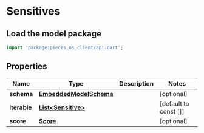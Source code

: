 # Sensitives

## Load the model package
```dart
import 'package:pieces_os_client/api.dart';
```

## Properties
Name | Type | Description | Notes
------------ | ------------- | ------------- | -------------
**schema** | [**EmbeddedModelSchema**](EmbeddedModelSchema) |  | [optional] 
**iterable** | [**List\<Sensitive\>**](Sensitive) |  | [default to const []]
**score** | [**Score**](Score) |  | [optional] 




